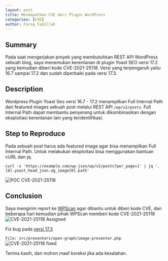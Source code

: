 ```yaml
---
layout: post
title: Mendapatkan CVE dari Plugin WordPress
categories: [CVE]
author: Fariq Fadillah
---
```


## Summary
Pada saat mengerjakan proyek yang membutuhkan REST API WordPress sebuah blog, saya menemukan kerentanan di plugin Yoast SEO versi 17.2 yang kemudian diberi kode CVE-2021-25118. Versi yang terpengaruh yaitu 16.7 sampai 17.2 dan sudah diperbaiki pada versi 17.3.

## Description
Wordpress Plugin Yoast Seo versi 16.7 - 17.2 menampilkan Full Internal Path dari featured images sebuah post melalui REST API `/wp/v2/posts`. Full Internal Path dapat membantu penyerang untuk dikombinasikan dengan eksploitasi kerentanan lain yang teridentifikasi.

## Step to Reproduce
Pada sebuah post harus ada featured image agar bisa menampilkan Full Internal Path.
Untuk melakukan eksploitasi bisa menggunakan bantuan cURL dan jq.
```
curl -s 'https://example.com/wp-json/wp/v2/posts?per_page=1' | jq '.[0].yoast_head_json.og_image[0].path' 
```
<img src="https://infosec.zerobyte.id/images/CVE-2021-25118-poc.png" alt="POC CVE-2021-25118">

## Conclusion
Saya mengirim report ke [WPScan](https://wpscan.com/submit) agar dibantu untuk diberi kode CVE, dan beberapa hari kemudian pihak WPScan memberi kode CVE-2021-25118
<img src="https://infosec.zerobyte.id/images/CVE-2021-25118-assigned.png" alt="CVE-2021-25118 Assigned">

Fix bug pada [versi 17.3](https://plugins.trac.wordpress.org/changeset/2608691)

`File: src/presenters/open-graph/image-presenter.php` 
<img src="https://infosec.zerobyte.id/images/CVE-2021-25118-fix.png" alt="CVE-2021-25118 fixed">

Terima kasih, dan mohon maaf koreksi jika ada kesalahan.